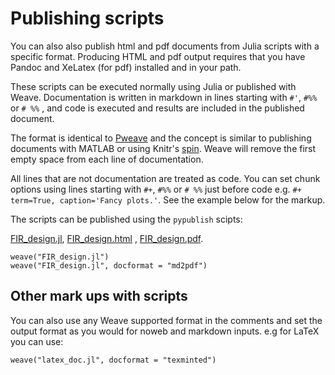# Publishing scripts

You can also also publish html and pdf
documents from Julia scripts with a specific format. Producing HTML and pdf output
requires that you have Pandoc and XeLatex (for pdf) installed and in your path.

These scripts can be executed normally using Julia or published with Weave.
Documentation is written in markdown in lines starting with ``#'``, ``#%%`` or ``# %%`` ,
and code is executed and results are included in the published document.

The format is identical to [Pweave](http://mpastell.com/pweave/pypublish.html)
and the concept is similar to publishing documents with MATLAB or
using Knitr's [spin](http://yihui.name/knitr/demo/stitch/).
Weave will remove the first empty space from each line of documentation.

All lines that are not documentation are treated as code. You can set chunk options
using lines starting with ``#+``, ``#%%`` or ``# %%`` just before code
e.g. ``#+ term=True, caption='Fancy plots.'``. See the example below for the markup.

The scripts can be published using the `pypublish` scipts:

[FIR_design.jl](examples/FIR_design.jl), [FIR_design.html](examples/FIR_design.html) , [FIR_design.pdf](examples/FIR_design.pdf).

```
weave("FIR_design.jl")
weave("FIR_design.jl", docformat = "md2pdf")
```

## Other mark ups with scripts

You can also use any Weave supported format in the comments and set the output format
as you would for noweb and markdown inputs. e.g for LaTeX you can use:

```
weave("latex_doc.jl", docformat = "texminted")
```
